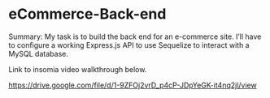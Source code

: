 # eCommerce-Back-end
Summary: 
My task is to build the back end for an e-commerce site. I’ll have to configure a working Express.js API to use Sequelize to interact with a MySQL database.


Link to insomia video walkthrough below.

https://drive.google.com/file/d/1-9ZFOj2vrD_p4cP-JDpYeGK-it4nq2jl/view
